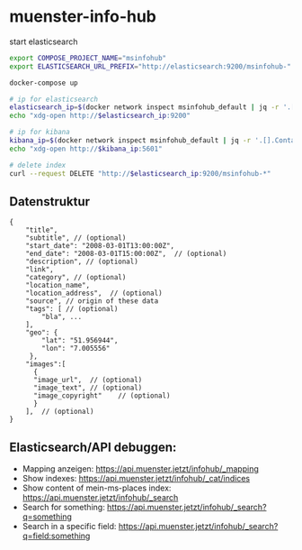 # muenster-info-hub


start elasticsearch
```bash
export COMPOSE_PROJECT_NAME="msinfohub"
export ELASTICSEARCH_URL_PREFIX="http://elasticsearch:9200/msinfohub-"

docker-compose up
```

```bash
# ip for elasticsearch
elasticsearch_ip=$(docker network inspect msinfohub_default | jq -r '.[].Containers | to_entries[] | select(.value.Name=="'"$COMPOSE_PROJECT_NAME"'_elasticsearch_1") | .value.IPv4Address | split("/")[0]')
echo "xdg-open http://$elasticsearch_ip:9200"

# ip for kibana
kibana_ip=$(docker network inspect msinfohub_default | jq -r '.[].Containers | to_entries[] | select(.value.Name=="'"$COMPOSE_PROJECT_NAME"'_kibana_1") | .value.IPv4Address | split("/")[0]')
echo "xdg-open http://$kibana_ip:5601"
```


```bash
# delete index
curl --request DELETE "http://$elasticsearch_ip:9200/msinfohub-*"

```

## Datenstruktur

    {
        "title", 
        "subtitle", // (optional) 
        "start_date": "2008-03-01T13:00:00Z", 
        "end_date": "2008-03-01T15:00:00Z",  // (optional)
        "description", // (optional)
        "link", 
        "category", // (optional)
        "location_name", 
        "location_address",  // (optional)
        "source", // origin of these data
        "tags": [ // (optional)
            "bla", ...
        ],
        "geo": {
            "lat": "51.956944",
            "lon": "7.005556"
         },
        "images":[
          {
          "image_url",  // (optional)
          "image_text", // (optional)
          "image_copyright"    // (optional)
          }
        ],  // (optional)
    }

## Elasticsearch/API debuggen: 

* Mapping anzeigen: https://api.muenster.jetzt/infohub/_mapping
* Show indexes: https://api.muenster.jetzt/infohub/_cat/indices
* Show content of mein-ms-places index: https://api.muenster.jetzt/infohub/_search
* Search for something: https://api.muenster.jetzt/infohub/_search?q=something
* Search in a specific field: https://api.muenster.jetzt/infohub/_search?q=field:something
  
  
